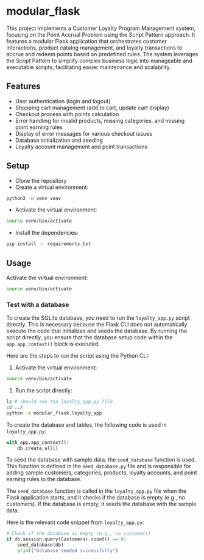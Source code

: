 # modular_flask

This project implements a Customer Loyalty Program Management system, focusing on the Point Accrual Problem using the Script Pattern approach. It features a modular Flask application that orchestrates customer interactions, product catalog management, and loyalty transactions to accrue and redeem points based on predefined rules. The system leverages the Script Pattern to simplify complex business logic into manageable and executable scripts, facilitating easier maintenance and scalability.

## Features

- User authentication (login and logout)
- Shopping cart management (add to cart, update cart display)
- Checkout process with points calculation
- Error handling for invalid products, missing categories, and missing point earning rules
- Display of error messages for various checkout issues
- Database initialization and seeding
- Loyalty account management and point transactions

## Setup

- Clone the repository
- Create a virtual environment:

```bash
python3 -m venv venv
```

- Activate the virtual environment:

```bash
source venv/bin/activate
```

- Install the dependencies:

```bash
pip install -r requirements.txt
```

## Usage

Activate the virtual environment:

```bash
source venv/bin/activate
```

### Test with a database

To create the SQLite database, you need to run the `loyalty_app.py` script directly. This is necessary because the Flask CLI does not automatically execute the code that initializes and seeds the database. By running the script directly, you ensure that the database setup code within the `app.app_context()` block is executed.

Here are the steps to run the script using the Python CLI:

1. Activate the virtual environment:

```bash
source venv/bin/activate
```

1. Run the script directly:

```bash
ls # should see the loyalty_app.py file
cd ../
python -m modular_flask.loyalty_app
```

To create the database and tables, the following code is used in `loyalty_app.py`:

```python
with app.app_context():
    db.create_all()
```

To seed the database with sample data, the `seed_database` function is used. This function is defined in the `seed_database.py` file and is responsible for adding sample customers, categories, products, loyalty accounts, and point earning rules to the database.

The `seed_database` function is called in the `loyalty_app.py` file when the Flask application starts, and it checks if the database is empty (e.g., no customers). If the database is empty, it seeds the database with the sample data.

Here is the relevant code snippet from `loyalty_app.py`:

```python
# Check if the database is empty (e.g., no customers)
if db.session.query(Customers).count() == 0:
    seed_database(db)
    print("Database seeded successfully")
```
